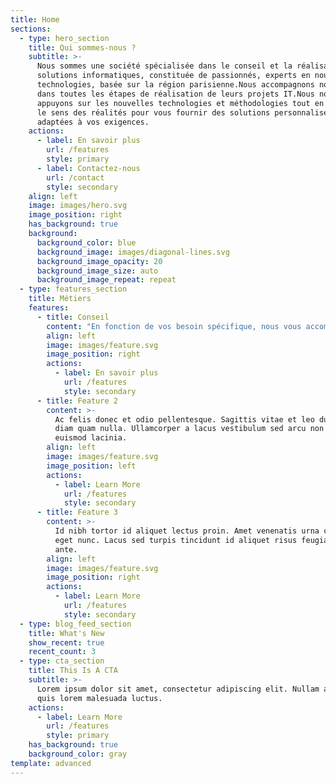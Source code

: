 ```yaml
---
title: Home
sections:
  - type: hero_section
    title: Qui sommes-nous ?
    subtitle: >-
      Nous sommes une société spécialisée dans le conseil et la réalisation des
      solutions informatiques, constituée de passionnés, experts en nouvelles
      technologies, basée sur la région parisienne.Nous accompagnons nos clients
      dans toutes les étapes de réalisation de leurs projets IT.Nous nous
      appuyons sur les nouvelles technologies et méthodologies tout en gardant
      le sens des réalités pour vous fournir des solutions personnalisées et
      adaptées à vos exigences.
    actions:
      - label: En savoir plus
        url: /features
        style: primary
      - label: Contactez-nous
        url: /contact
        style: secondary
    align: left
    image: images/hero.svg
    image_position: right
    has_background: true
    background:
      background_color: blue
      background_image: images/diagonal-lines.svg
      background_image_opacity: 20
      background_image_size: auto
      background_image_repeat: repeat
  - type: features_section
    title: Métiers
    features:
      - title: Conseil
        content: "En fonction de vos besoin spécifique, nous vous accompagnons tout au long de vos projets dans les domaines suivants\_:\n\n*   Assistance à maitrise d’ouvrage / direction de projet\n\n*   Architecture du SI\n\n*   Gestion de projet\n\n*   Conseil en technologie\n"
        align: left
        image: images/feature.svg
        image_position: right
        actions:
          - label: En savoir plus
            url: /features
            style: secondary
      - title: Feature 2
        content: >-
          Ac felis donec et odio pellentesque. Sagittis vitae et leo duis ut
          diam quam nulla. Ullamcorper a lacus vestibulum sed arcu non odio
          euismod lacinia.
        align: left
        image: images/feature.svg
        image_position: left
        actions:
          - label: Learn More
            url: /features
            style: secondary
      - title: Feature 3
        content: >-
          Id nibh tortor id aliquet lectus proin. Amet venenatis urna cursus
          eget nunc. Lacus sed turpis tincidunt id aliquet risus feugiat in
          ante.
        align: left
        image: images/feature.svg
        image_position: right
        actions:
          - label: Learn More
            url: /features
            style: secondary
  - type: blog_feed_section
    title: What's New
    show_recent: true
    recent_count: 3
  - type: cta_section
    title: This Is A CTA
    subtitle: >-
      Lorem ipsum dolor sit amet, consectetur adipiscing elit. Nullam a metus
      quis lorem malesuada luctus.
    actions:
      - label: Learn More
        url: /features
        style: primary
    has_background: true
    background_color: gray
template: advanced
---
```

